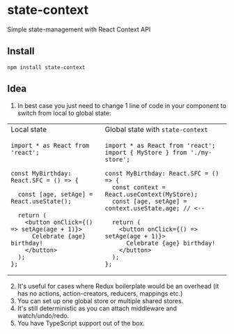 # state-context

Simple state-management with React Context API

## Install

```
npm install state-context
```

## Idea

1. In best case you just need to change 1 line of code in your component to switch from local to global state:

<table>
<tr>
<td>
  Local state
</td>
<td>
  Global state with <code>state-context</code>
</td>
</tr>
<tr>
<td valign="top">
  
```tsx
import * as React from 'react';


const MyBirthday: React.SFC = () => {

  const [age, setAge] = React.useState();

  return (
    <button onClick={() => setAge(age + 1)}>
      Celebrate {age} birthday!
    </button>
  );
};
```
</td>
<td valign="top">
  
```tsx
import * as React from 'react';
import { MyStore } from './my-store';

const MyBirthday: React.SFC = () => {
  const context = React.useContext(MyStore);
  const [age, setAge] = context.useState.age; // <--

  return (
    <button onClick={() => setAge(age + 1)}>
      Celebrate {age} birthday!
    </button>
  );
};
```
</td>
</tr>
</table>

2. It's useful for cases where Redux boilerplate would be an overhead (it has no actions, action-creators, reducers, mappings etc.)
3. You can set up one global store or multiple shared stores.
4. It's still deterministic as you can attach middleware and watch/undo/redo.
5. You have TypeScript support out of the box.
